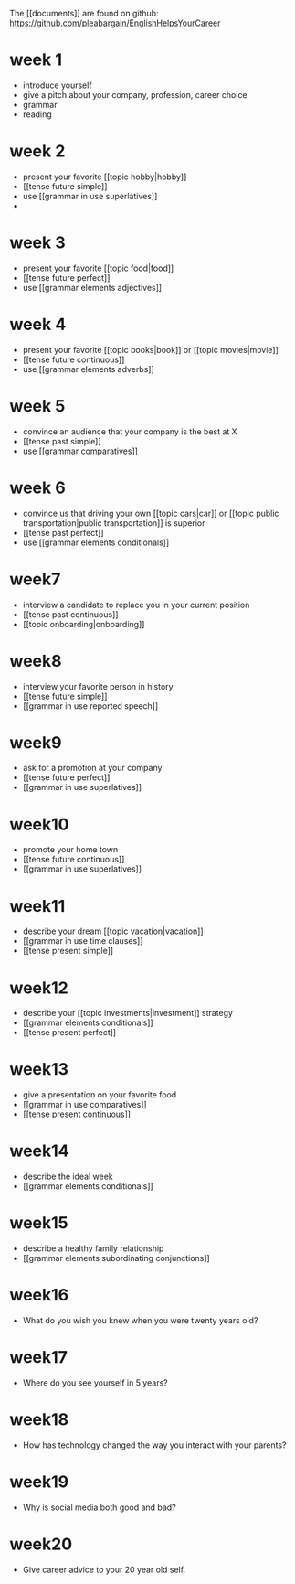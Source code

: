 The [[documents]] are found on github: https://github.com/pleabargain/EnglishHelpsYourCareer

# week 1
- introduce yourself
- give a pitch about your company, profession, career choice
- grammar
- reading


# week 2
- present your favorite [[topic hobby|hobby]]
- [[tense future simple]]
- use [[grammar in use superlatives]]
- 

# week 3
- present your favorite [[topic food|food]]
- [[tense future perfect]]
- use [[grammar elements adjectives]]

# week 4 
- present your favorite [[topic books|book]]  or [[topic movies|movie]]
- [[tense future continuous]]
- use [[grammar elements adverbs]]
# week 5
- convince an audience that your company is the best at X
- [[tense past simple]]
- use [[grammar comparatives]]

# week 6
- convince us that driving your own [[topic cars|car]] or [[topic public transportation|public transportation]] is superior
- [[tense past perfect]]
- use [[grammar elements conditionals]]


# week7 
- interview a candidate to replace you in your current position
- [[tense past continuous]]
- [[topic onboarding|onboarding]]

# week8 
- interview your favorite person in history
- [[tense future simple]]
- [[grammar in use  reported speech]]
# week9 
- ask for a promotion at your company
-  [[tense future perfect]]
-  [[grammar in use superlatives]]

# week10 
- promote your home town
- [[tense future continuous]]
-  [[grammar in use superlatives]]
# week11 
- describe your dream [[topic vacation|vacation]]
- [[grammar in use time clauses]]
- [[tense present simple]]
# week12 
- describe your [[topic investments|investment]] strategy
- [[grammar elements conditionals]]
- [[tense present perfect]]
# week13 
- give a presentation on your favorite food
- [[grammar in use comparatives]]
- [[tense present continuous]]

# week14 
- describe the ideal week
- [[grammar elements conditionals]]
# week15 
- describe a healthy family relationship
- [[grammar elements subordinating conjunctions]]

# week16 
- What do you wish you knew when you were twenty years old?


# week17 
- Where do you see yourself in 5 years?

# week18 
- How has technology changed the way you interact with your parents?

# week19 
- Why is social media both good and bad?

# week20
- Give career advice to your 20 year old self.